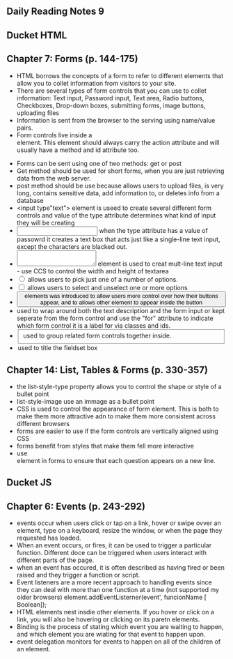 ## Daily Reading Notes 9
## Ducket HTML 
## Chapter 7: Forms (p. 144-175)
- HTML borrows the concepts of a form to refer to different elements that allow you to collet information from visitors to your site. 
- There are several types of form controls that you can use to collet information: Text input, Password input, Text area, Radio buttons, Checkboxes, Drop-down boxes, submitting forms, image buttons, uploading files
- Information is sent from the browser to the serving using name/value pairs.
- Form controls live inside a <form> element. This element should always carry the action attribute and will usually have a method and id attribute too.
- Forms can be sent using one of two methods: get or post
- Get method should be used for short forms, when you are just retrieving data from the web server.
- post method should be use because allows users to upload files, is very long, contains sensitive data, add information to, or deletes info from a database
- <input type"text"> element is useed to create several different form controls and value of the type attribute determines what kind of input they will be creating
- <input type="password" name="password goes here"> when the type attribute has a value of passowrd it creates a text box that acts just like a single-line text input, except the characters are blacked out.
- <textarea></textarea> element is used to creat mult-line text input - use CCS to control the width and height of textarea
- <input type="radio"> allows users to pick just one of a number of options.
- <input type="checkbox"> allows users to select and unselect one or more options
- <button> elements was introduced to allow users more control over how their buttons appear, and to allows other element to appear inside the button
- <label> used to wrap around both the text description and the form input or kept seperate from the form control and use the "for" attribute to indicate which form control it is a label for via classes and ids.
- <fieldset> used to group related form controls together inside.
- <legend> used to title the fieldset box

## Chapter 14: List, Tables & Forms (p. 330-357)
- the list-style-type property allows you to control the shape or style of a bullet point
- list-style-image use an immage as a bullet point
- CSS is used to control the appearance of form element. This is both to make them more attractive adn to make them more consistent across different browsers
- forms are easier to use if the form controls are vertically aligned using CSS
- forms benefit from styles that make them fell more interactive
- use <div> element in forms to ensure that each question appears on a new line.

## Ducket JS
## Chapter 6: Events (p. 243-292)
- events occur when users click or tap on a link, hover or swipe ovver an element, type on a keyboard, resize the window, or when the page they requested has loaded.
- When an event occurs, or fires, it can be used to trigger a particular function. Different doce can be triggered when users interact with different parts of the page.
- when an event has occured, it is often described as having fired or been raised and they trigger a function or script.
- Event listeners are a more recent approach to handling events since they can deal with more than one function at a time (not supported my older browsers) element.addEventListerner(event', funcionName [ Boolean]);
- HTML elements nest insdie other elements. If you hover or click on a link, you will also be hovering or clicking on its paretn elements.
- Binding is the process of stating which event you are waiting to happen, and which element you are wiating for that event to happen upon.
- event delegation monitors for events to happen on all of the children of an element.
